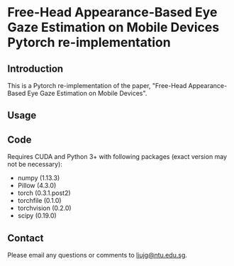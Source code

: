 # Free-Head Appearance-Based Eye Gaze Estimation on Mobile Devices Pytorch re-implementation  
  
## Introduction  
This is a Pytorch re-implementation of the paper, "Free-Head Appearance-Based Eye Gaze Estimation on Mobile Devices".  
 
  
## Usage  

  
## Code  
  
Requires CUDA and Python 3+ with following packages (exact version may not be necessary):  
  
* numpy (1.13.3)  
* Pillow (4.3.0)  
* torch (0.3.1.post2)  
* torchfile (0.1.0)  
* torchvision (0.2.0)  
* scipy (0.19.0)  
  
  
## Contact  
  
Please email any questions or comments to [liujg@ntu.edu.sg](mailto:liujg@ntu.edu.sg).